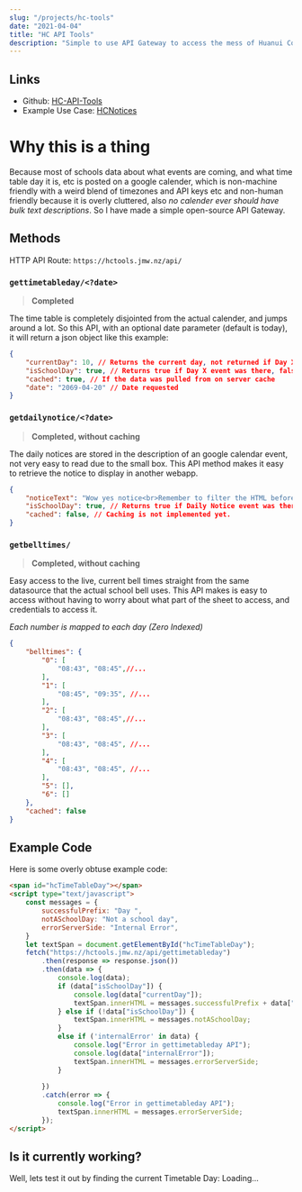 ```yaml
---
slug: "/projects/hc-tools"
date: "2021-04-04"
title: "HC API Tools"
description: "Simple to use API Gateway to access the mess of Huanui Collage Public data with ease."
---
```

## Links
 - Github: [HC-API-Tools](https://github.com/Fallstop/HC-API-Tools)
 - Example Use Case: [HCNotices](/projects/hc-notices)


# Why this is a thing
Because most of schools data about what events are coming, and what time table day it is, etc is posted on a google calender, which is non-machine friendly with a weird blend of timezones and API keys etc and non-human friendly because it is overly cluttered, also *no calender ever should have bulk text descriptions*. So I have made a simple open-source API Gateway.

## Methods
HTTP API Route: `https://hctools.jmw.nz/api/`

### `gettimetableday/<?date>`
> **Completed**

The time table is completely disjointed from the actual calender, and jumps around a lot. So this API, with an optional date parameter (default is today), it will return a json object like this example:
```json
{ 
    "currentDay": 10, // Returns the current day, not returned if Day X event was missing
    "isSchoolDay": true, // Returns true if Day X event was there, false if it was missing 
    "cached": true, // If the data was pulled from on server cache
    "date": "2069-04-20" // Date requested
}
```

### `getdailynotice/<?date>`
> **Completed, without caching**

The daily notices are stored in the description of an google calendar event, not very easy to read due to the small box. This API method makes it easy to retrieve the notice to display in another webapp.
```json
{ 
    "noticeText": "Wow yes notice<br>Remember to filter the HTML before using it!", // Returns the current day, not returned if Day X event was missing
    "isSchoolDay": true, // Returns true if Daily Notice event was there, false if it was missing 
    "cached": false, // Caching is not implemented yet.
}
```

### `getbelltimes/`
> **Completed, without caching**

Easy access to the live, current bell times straight from the same datasource that the actual school bell uses. This API makes is easy to access without having to worry about what part of the sheet to access, and credentials to access it.

*Each number is mapped to each day (Zero Indexed)*
```json
{
    "belltimes": {
        "0": [
            "08:43", "08:45",//...
        ],
        "1": [
            "08:45", "09:35", //...
        ],
        "2": [
            "08:43", "08:45",//...
        ],
        "3": [
            "08:43", "08:45", //...
        ],
        "4": [
            "08:43", "08:45", //...
        ],
        "5": [],
        "6": []
    },
    "cached": false
}
```

## Example Code

Here is some overly obtuse example code:
```html
<span id="hcTimeTableDay"></span>
<script type="text/javascript">
    const messages = {
        successfulPrefix: "Day ",
        notASchoolDay: "Not a school day",
        errorServerSide: "Internal Error",
    }
    let textSpan = document.getElementById("hcTimeTableDay");
    fetch("https://hctools.jmw.nz/api/gettimetableday")
        .then(response => response.json())
        .then(data => {
            console.log(data);
            if (data["isSchoolDay"]) {
                console.log(data["currentDay"]);
                textSpan.innerHTML = messages.successfulPrefix + data["currentDay"];
            } else if (!data["isSchoolDay"]) {
                textSpan.innerHTML = messages.notASchoolDay;
            }
            else if ('internalError' in data) {
                console.log("Error in gettimetableday API");
                console.log(data["internalError"]);
                textSpan.innerHTML = messages.errorServerSide;
            }
            
        })
        .catch(error => {
            console.log("Error in gettimetableday API");
            textSpan.innerHTML = messages.errorServerSide;
        });
</script>
```

## Is it currently working?

Well, lets test it out by finding the current Timetable Day:
<span id="hcTimeTableDay">Loading...</span>
<script type="text/javascript">
function getTimeTableDay() { 
    const messages = {
        successfulPrefix: "<code>Day ",
        notASchoolDay: "<code>Not a school day</code>",
        errorServerSide: "<code>Internal Error</code>",
    }
    let textSpan = document.getElementById("hcTimeTableDay");
    fetch("https://hctools.jmw.nz/api/gettimetableday")
        .then(response => response.json())
        .then(data => {
            console.log(data);
            if (data["isSchoolDay"]) {
                console.log(data["currentDay"]);
                textSpan.innerHTML = messages.successfulPrefix + data["currentDay"] + "</code>";
            } else if (!data["isSchoolDay"]) {
                textSpan.innerHTML = messages.notASchoolDay;
            }
            else if ('internalError' in data) {
                console.log("Error in gettimetableday API");
                console.log(data["internalError"]);
                textSpan.innerHTML = messages.errorServerSide;
            }
        })
        .catch(error => {
            console.log("Error in gettimetableday API");
            textSpan.innerHTML = messages.errorServerSide;
        });
}
getTimeTableDay()
</script>
